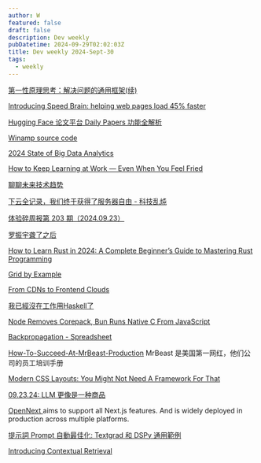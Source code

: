 ```yaml
---
author: W
featured: false
draft: false
description: Dev weekly
pubDatetime: 2024-09-29T02:02:03Z
title: Dev weekly 2024-Sept-30
tags:
  - weekly
---
```


[第一性原理思考：解决问题的通用框架(续)](http://blog.devtang.com/2024/09/19/thinking-pattens/)

[Introducing Speed Brain: helping web pages load 45% faster](https://blog.cloudflare.com/introducing-speed-brain)

[Hugging Face 论文平台 Daily Papers 功能全解析](https://huggingface.co/blog/zh/daily-papers)

[Winamp source code](https://github.com/WinampDesktop/winamp)

[2024 State of Big Data Analytics](https://info.sqream.com/hubfs/data%20analytics%20leaders%20survey%202024.pdf)

[How to Keep Learning at Work — Even When You Feel Fried](https://hbr.org/2024/09/how-to-keep-learning-at-work-even-when-you-feel-fried)

[聊聊未来技术趋势](https://tw93.fun/2024-09-09/future.html)

[下云全记录，我们终于获得了服务器自由 - 科技乱炖](https://www.xiaoyuzhoufm.com/episode/66f2e51f69b6a485e8a58a9b?s=eyJ1IjoiNWU3ZDQyOTFiM2M1YmNhNWY2NDFiOGRmIn0%3D&utm_source=pocket_shared)

[体验碎周报第 203 期（2024.09.23）](https://ftium4.com/ux-weekly-203.html)

[罗振宇聋了之后](https://mp.weixin.qq.com/s?__biz=MjM5MjAzODU2MA%3D%3D&abtest_cookie=AAACAA%3D%3D&ascene=56&chksm=bc6253738fd2b47a6b44be61a97d8cdf3278199f8d2f04b92d759354e200f02d6a31986d607a&clicktime=1727154228&countrycode=CN&devicetype=android-34&enterid=1727154228&exportkey=n_ChQIAhIQFwbw4XWqGNXKncBdbDliUxLjAQIE97dBBAEAAAAAAO40LLgbsLcAAAAOpnltbLcz9gKNyK89dVj0BxLOb1nbqvkVqXuXSUwGzUoI2agLoSTQBESdT%2B37R2ItWDpC7ZIEyRqJOaap%2BRjtN00OND4riF32d2uhCbQE3VxkDq3ccaKoiC2QyH0ne%2B0Qfgny7eyNHnQ44BDwB0sl0gQ1xQX2dBoL08L95Lr1%2FBt7H%2FbVWQRPShCxhz24GuQBiO6EAVWVr%2FTK%2FVoGJz8FIxlllgfGZ%2BZ%2BmdSpVH9Ytxpdx%2BBN%2F3lagszHypSSklP8VcDl33d4MLjUaVwb&fasttmpl_flag=0&fasttmpl_fullversion=7396431-zh_CN-zip&fasttmpl_type=0&finder_biz_enter_id=4&flutter_pos=13&idx=1&lang=zh_CN&mid=2652800822&nettype=3gnet&pass_ticket=kPDHhInTsg1FUo%2Brt2%2BIU5fxngbqfehr6HDHEHPOs5A3MbF3x8IqrX1QKbl4SHIc&ranksessionid=1727153725&realreporttime=1727154228351&scene=90&session_us=gh_54c735218a29&sessionid=1727153719&sn=027970655a40360346f6f58b86d9b11b&subscene=93&utm_source=pocket_shared&version=2800325b&wx_header=3&xtrack=1)

[How to Learn Rust in 2024: A Complete Beginner’s Guide to Mastering Rust Programming](https://blog.jetbrains.com/rust/2024/09/20/how-to-learn-rust/)

[Grid by Example](https://gridbyexample.com/)

[From CDNs to Frontend Clouds](https://vercel.com/blog/from-cdns-to-frontend-clouds)

[我已經沒在工作用Haskell了](https://b123400.net/blog/I-no-longer-write-Haskell)

[Node Removes Corepack, Bun Runs Native C From JavaScript](https://thenewstack.io/node-removes-corepack-bun-runs-native-c-from-javascript/)

[Backpropagation - Spreadsheet](https://aibyhand.substack.com/p/backpropagation-spreadsheet)

[How-To-Succeed-At-MrBeast-Production](https://splet.4a.si/dir/How-To-Succeed-At-MrBeast-Production.pdf) MrBeast 是美国第一网红，他们公司的员工培训手册

[Modern CSS Layouts: You Might Not Need A Framework For That](https://www.smashingmagazine.com/2024/05/modern-css-layouts-no-framework-needed/)

[09.23.24: LLM 更像是一种商品](https://pt.plus/09-23-24-the-commoditization-of-llms/)

[OpenNext ](https://opennext.js.org/) aims to support all Next.js features. And is widely deployed in production across multiple platforms.

[提示詞 Prompt 自動最佳化: Textgrad 和 DSPy 通用範例](https://ihower.tw/blog/archives/12490)

[Introducing Contextual Retrieval](https://www.anthropic.com/news/contextual-retrieval)

[]()

[]()

[]()

[]()

[]()

[]()

[]()

[]()

[]()

[]()

[]()

[]()

[]()

[]()

[]()

[]()

[]()

[]()

[]()

[]()

[]()

[]()

[]()

[]()

[]()

[]()

[]()

[]()

[]()

[]()

[]()

[]()

[]()

[]()

[]()

[]()

[]()

[]()

[]()

[]()

[]()

[]()

[]()

[]()

[]()

[]()

[]()

[]()

[]()

[]()

[]()

[]()

[]()

[]()

[]()

[]()

[]()

[]()

[]()

[]()

[]()

[]()

[]()

[]()

[]()

[]()

[]()

[]()

[]()

[]()

[]()

[]()

[]()

[]()

[]()

[]()

[]()

[]()

[]()

[]()

[]()

[]()

[]()

[]()

[]()

[]()

[]()

[]()

[]()

[]()

[]()

[]()

[]()

[]()

[]()

[]()

[]()

[]()

[]()

[]()

[]()

[]()

[]()

[]()

[]()

[]()

[]()

[]()

[]()

[]()

[]()

[]()

[]()

[]()

[]()

[]()

[]()

[]()

[]()

[]()

[]()

[]()

[]()

[]()

[]()

[]()

[]()

[]()

[]()

[]()

[]()

[]()

[]()

[]()

[]()

[]()

[]()

[]()

[]()

[]()

[]()

[]()

[]()

[]()

[]()

[]()

[]()

[]()

[]()

[]()

[]()

[]()

[]()

[]()

[]()

[]()

[]()

[]()

[]()

[]()

[]()

[]()

[]()

[]()

[]()

[]()

[]()

[]()

[]()

[]()

[]()

[]()

[]()

[]()

[]()

[]()

[]()

[]()

[]()

[]()

[]()

[]()

[]()

[]()

[]()

[]()

[]()

[]()

[]()

[]()

[]()

[]()

[]()

[]()

[]()

[]()

[]()

[]()

[]()

[]()

[]()

[]()

[]()

[]()

[]()

[]()

[]()

[]()

[]()

[]()

[]()

[]()

[]()

[]()

[]()

[]()

[]()

[]()

[]()

[]()

[]()

[]()

[]()

[]()

[]()

[]()

[]()

[]()

[]()

[]()

[]()

[]()

[]()

[]()

[]()

[]()

[]()

[]()

[]()

[]()

[]()

[]()

[]()

[]()

[]()

[]()

[]()

[]()

[]()

[]()

[]()

[]()

[]()

[]()

[]()

[]()

[]()

[]()

[]()

[]()

[]()

[]()

[]()

[]()

[]()

[]()

[]()

[]()

[]()

[]()

[]()

[]()

[]()

[]()

[]()

[]()

[]()

[]()

[]()

[]()

[]()

[]()

[]()

[]()

[]()

[]()

[]()

[]()

[]()

[]()

[]()

[]()

[]()

[]()

[]()

[]()

[]()

[]()

[]()

[]()

[]()

[]()

[]()

[]()

[]()

[]()

[]()

[]()

[]()

[]()

[]()

[]()

[]()

[]()

[]()

[]()
